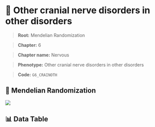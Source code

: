 # 🧪 Other cranial nerve disorders in other disorders

> **Root:** Mendelian Randomization

> **Chapter:** 6  

> **Chapter name:** Nervous

> **Phenotype:** Other cranial nerve disorders in other disorders  

> **Code:** `G6_CRAINOTH`

## 🧬 Mendelian Randomization  

<img src="/MR/Figures/Forward/G6_CRAINOTH.png"/>

## 📊 Data Table

<CsvTableMRF src="/MR/Data/Forward/G6_CRAINOTH.csv"/>
